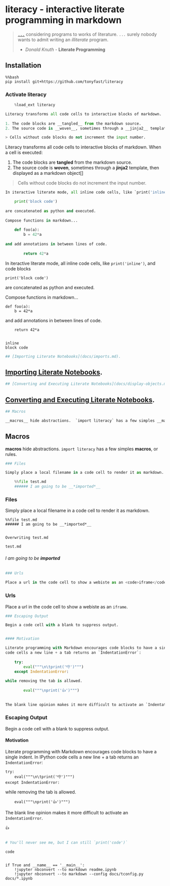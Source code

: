 
# __literacy__ - interactive literate programming in markdown

> [`...`](http://roxygen.org/knuth-literate-programming.pdf) considering programs to works of literature. `...`  surely nobody wants to admit writing an _illiterate_ program.
> - _Donald Knuth_ - **Literate Programming** 

## Installation


    %%bash
    pip install git+https://github.com/tonyfast/literacy
    
### Activate literacy


```python
    %load_ext literacy
```


```python
Literacy transforms all code cells to interactive blocks of markdown.  When a cell is executed:
    
1. The code blocks are __tangled__ from the markdown source.
2. The source code is __woven__, sometimes through a __jinja2__ template, then displayed as a markdown object[]

> Cells without code blocks do not increment the input number.
```


Literacy transforms all code cells to interactive blocks of markdown.  When a cell is executed:
    
1. The code blocks are __tangled__ from the markdown source.
2. The source code is __woven__, sometimes through a __jinja2__ template, then displayed as a markdown object[]

> Cells without code blocks do not increment the input number.



```python
In iteractive literate mode, all inline code cells, like `print('inline')`, and code blocks

    print('block code')
    
are concatenated as python and executed.
    
Compose functions in markdown...
    
    def foo(a): 
        b = 42*a
        
and add annotations in between lines of code.
        
        return 42*a
```


In iteractive literate mode, all inline code cells, like `print('inline')`, and code blocks

    print('block code')
    
are concatenated as python and executed.
    
Compose functions in markdown...
    
    def foo(a): 
        b = 42*a
        
and add annotations in between lines of code.
        
        return 42*a


    inline
    block code



```python
## [Importing Literate Notebooks](docs/imports.md).
```


## [Importing Literate Notebooks](docs/imports.md).



```python
## [Converting and Executing Literate Notebooks](docs/display-objects.md).
```


## [Converting and Executing Literate Notebooks](docs/display-objects.md).



```python
## Macros

__macros__ hide abstractions.  `import literacy` has a few simples __macros__, or rules.
```


## Macros

__macros__ hide abstractions.  `import literacy` has a few simples __macros__, or rules.



```python
### Files

Simply place a local filename in a code cell to render it as markdown.

    %%file test.md
    ###### I am going to be __*imported*__
```


### Files

Simply place a local filename in a code cell to render it as markdown.

    %%file test.md
    ###### I am going to be __*imported*__


    Overwriting test.md



```python
test.md
```


###### I am going to be __*imported*__



```python
### Urls

Place a url in the code cell to show a webiste as an <code>iframe</code>.
```


### Urls

Place a url in the code cell to show a webiste as an <code>iframe</code>.



```python
### Escaping Output

Begin a code cell with a blank to suppress output.


#### Motivation

Literate programming with Markdown encourages code blocks to have a single indent.  In IPython 
code cells a new line + a tab returns an `IndentationError`:
    
    try:
        eval("""\n\tprint('👎')""")
    except IndentationError:
        
while removing the tab is allowed.
    
        eval("""\nprint('👍')""")
        
        
The blank line opinion makes it more difficult to activate an `IndentationError`.
```


### Escaping Output

Begin a code cell with a blank to suppress output.


#### Motivation

Literate programming with Markdown encourages code blocks to have a single indent.  In IPython 
code cells a new line + a tab returns an `IndentationError`:
    
    try:
        eval("""\n\tprint('👎')""")
    except IndentationError:
        
while removing the tab is allowed.
    
        eval("""\nprint('👍')""")
        
        
The blank line opinion makes it more difficult to activate an `IndentationError`.


    👍



```python

# You'll never see me, but I can still `print('code')`
```

    code


    if True and __name__ == '__main__':
        !jupyter nbconvert --to markdown readme.ipynb
        !jupyter nbconvert --to markdown --config docs/tconfig.py docs/*.ipynb
